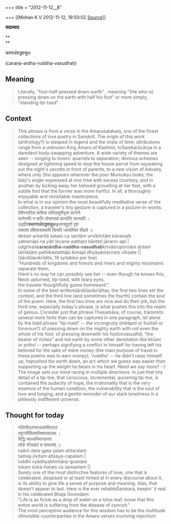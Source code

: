 +++
title = "2012-11-12__8"

+++
[[Mohan K.V	2012-11-12, 19:50:02 [Source](https://groups.google.com/g/sadaswada/c/el3bOFvRmEY)]]



**सदास्वाद**  

**  
**

चरणार्धरुद्धवसुधः  

  

(caraṇa-ardha-ruddha-vasudhaḥ)

  

## Meaning

> Literally, "foot-half-pressed down-earth" , meaning "(He who is) pressing down on the earth with half his foot" or more simply, "standing tip-toed".

## Context

> This phrase is from a verse in the Amaruśatakaṃ, one of the finest collections of love poetry in Sanskrit. The origin of this work (anthology?) is steeped in legend and the mists of time; attributions range from a unknown King Amaru of Kashmir, toŚaṃkarācārya in a daredevil body-swapping adventure. A wide variety of themes are seen -- longing to lovers' quarrels to separation; devious schemes designed at lightning speed to stop the house parrot from squeaking out the night's secrets in front of parents, to a new vision of Advaita, where only She appears wherever the poor Mumukṣu looks; the lady's anger expressed at one time with excess courtesy, and in another by kicking away her beloved grovelling at her feet, with a subtle hint that the former was more hurtful. In all, a thoroughly enjoyable and revisitable masterpiece.  
> In what is in our opinion the most beautifully meditative verse of the collection, a traveler's tiny gesture is captured in a picture-in-words:  
> देशैरन्तरिता शतैश्च सरितामुर्वीभृतां काननैः  
> यत्नेनापि न याति लोचनपथं कान्तेति जानन्नपि ।  
> उद्ग्रीव**श्चरणार्धरुद्धवसुधः**कृत्वाश्रुपूर्णां दृशं  
> तामाशां पथिकस्तथापि किमपि ध्यायंश्चिरं वीक्षते ॥  
> deśair-antaritā śataiś-ca saritām urvībhṛtāṃ kānanaiḥ  
> yatnenāpi na yāti locana-pathaṃ kānteti jānann-api \|  
> udgrīvaś**caraṇārdha-ruddha-vasudhaḥ**kṛtvāśrupūrṇāṃ dṛśaṃ  
> tāmāśāṃ pathikastathāpi kimapi dhyāyaṃściraṃ vīkṣate \|\|  
> (śārdūlavikrīḍita, 19 syllables per line)  
> "Hundreds of kingdoms and forests and rivers and mighty mountains separate them,  
> there's no way he can possibly see her -- even though he knows this,  
> Neck upturned, tip-toed, with teary eyes,  
> the traveler thoughtfully gazes homeward."  
> In some of the best writtenśārdūlavikrīḍitas, the first two lines set the context, and the third line (and sometimes the fourth) contain the soul of the poem. Here, the first two lines are nice and do their job, but the third one, especially today's phrase, is what pushes this into the realm of genius. Consider just that phrase.Thesamāsa, of course, transmits several more hints than can be captured in one paragraph, let alone by the bald phrase "tip-toed" -- the incongruity (intrepid or foolish or timorous?) of pressing down on the mighty earth with not even the whole of his foot; of pressing downwith his footon*vasudhā*, "the bearer of riches" and not earth by some other denotation like bhūmi or pṛthvī -- perhaps signifying a conflict in himself for having left his beloved for the sake of mere money (the main purpose of travel in these poems was to earn money); '*ruddha*' -- he didn't raise himself up, he*pushed the earth down*, an act which we guess was easier than supporting up the weight he bears in his heart. Need we say more? :-)  
> The image sets our mind racing in multiple directions. In just that tiny detail of a tip-toe, that conscious, incremental, quivering tip-toe, is contained the audacity of hope, the irrationality that is the very essence of the human condition, the vulnerability that is the soul of love and longing, and a gentle reminder of our stark loneliness in a pitilessly indifferent universe.

## Thought for today

> नलिनीदलगतजलमतितरलं  
> तद्वज्जीवितमतिशयचपलम् ।  
> विद्धि व्याध्यभिमानग्रस्तं  
> लोकं शोकहतं च समस्तम् ॥  
> nalinī-dala-gata-jalam atitaralaṃ  
> tadvaj-jīvitam atiśaya-capalam \|  
> viddhi vyādhyabhimāna-grastaṃ  
> lokaṃ śoka-hataṃ ca samastam \|\|  
> Surely one of the most distinctive features of love, one that is celebrated, despised or at least hinted at in every discourse about it, is its ability to give life a sense of purpose and meaning. Alas, that doesn't appear to last. Here is the ever reliableŚaṃkara, keepin' it real in his celebrated Bhaja Govindaṃ:  
> "Life is as fickle as a drop of water on a lotus leaf; know that this entire world is suffering from the disease of conceit."  
> The most perceptive audience for this wisdom has to be the multitude ofinvisible counterparties in the Amaru verses involving rejection! 

